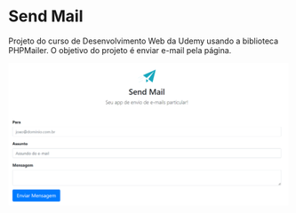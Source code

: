 # Send Mail

Projeto do curso de Desenvolvimento Web da Udemy usando a biblioteca PHPMailer. O objetivo do projeto é enviar e-mail pela página.

![](app-send-mail.png)